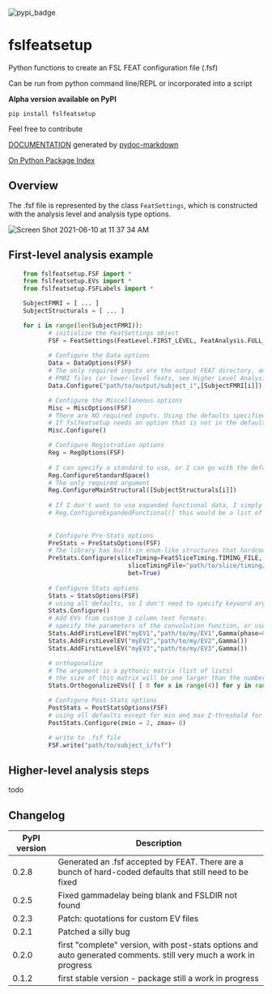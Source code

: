 ![pypi_badge](https://img.shields.io/pypi/v/fslfeatsetup?style=plastic)

# fslfeatsetup
 
Python functions to create an FSL FEAT configuration file (.fsf)

Can be run from python command line/REPL or incorporated into a script

**Alpha version available on PyPI**

```pip install fslfeatsetup```

Feel free to contribute

[DOCUMENTATION](build/docs/content/api-documentation.md) generated by [pydoc-markdown](https://github.com/NiklasRosenstein/pydoc-markdown)

[On Python Package Index](https://pypi.org/project/fslfeatsetup/)

## Overview

The .fsf file is represented by the class `FeatSettings`, which is constructed with the analysis level and analysis type options.

![Screen Shot 2021-06-10 at 11 37 34 AM](https://user-images.githubusercontent.com/34426450/121554571-4278c380-c9e0-11eb-8c9b-51b99588cad8.png)


## First-level analysis example
```python
    from fslfeatsetup.FSF import *
    from fslfeatsetup.EVs import *
    from fslfeatsetup.FSFLabels import *

    SubjectFMRI = [ ... ] 
    SubjectStructurals = [ ... ]

    for i in range(len(SubjectFMRI)):
           # initialize the FeatSettings object
           FSF = FeatSettings(FeatLevel.FIRST_LEVEL, FeatAnalysis.FULL_ANALYSIS)
           
           # Configure the Data options
           Data = DataOptions(FSF)
           # The only required inputs are the output FEAT directory, and the list of 
           # FMRI files (or lower-level feats, see Higher Level Analysis example
           Data.Configure("path/to/output/subject_i",[SubjectFMRI[i]])

           # Configure the Miscellaneous options
           Misc = MiscOptions(FSF)
           # There are NO required inputs. Using the defaults specified in my FSL installation. 
           # If fslfeatsetup needs an option that is not in the defaults, it will let you know 
           Misc.Configure()

           # Configure Registration options
           Reg = RegOptions(FSF)
           
           # I can specify a standard to use, or I can go with the default 2mm MNI152, as I am here
           Reg.ConfigureStandardSpace()
           # The only required argument 
           Reg.ConfigureMainStructural([SubjectStructurals[i]])
           
           # If I don't want to use expanded functional data, I simply don't configure it
           # Reg.ConfigureExpandedFunctional([ this would be a list of your expanded functional images ])
           
           
           # Configure Pre-Stats options
           PreStats = PreStatsOptions(FSF)
           # The library has built-in enum-like structures that hardcode the FEAT options
           PreStats.Configure(sliceTiming=FeatSliceTiming.TIMING_FILE,
                                 sliceTimingFile="path/to/slice/timing/file",
                                 bet=True)
                                 
           # Configure Stats options
           Stats = StatsOptions(FSF)
           # using all defaults, so I don't need to specify keyword arguments
           Stats.Configure()
           # Add EVs from custom 3 column text formats. 
           # specify the parameters of the convolution function, or use defaults:
           Stats.AddFirstLevelEV("myEV1","path/to/my/EV1",Gamma(phase=0, stdev=3, lag=6))
           Stats.AddFirstLevelEV("myEV2","path/to/my/EV2",Gamma())
           Stats.AddFirstLevelEV("myEV3","path/to/my/EV3",Gamma())

           # orthogonalize
           # The argument is a pythonic matrix (list of lists)
           # the size of this matrix will be one larger than the number of EVs
           Stats.OrthogonalizeEVs([ [ 0 for x in range(4)] for y in range(4)])

           # Configure Post-Stats options
           PostStats = PostStatsOptions(FSF)
           # using all defaults except for min and max Z-threshold for rendering
           PostStats.Configure(zmin = 2, zmax= 8)

           # write to .fsf file
           FSF.write("path/to/subject_i/fsf")

```

## Higher-level analysis steps

todo

## Changelog

|  PyPI version |  Description |
| ------ | ------ |
| 0.2.8  | Generated an .fsf accepted by FEAT. There are a bunch of hard-coded defaults that still need to be fixed |
| 0.2.5  | Fixed gammadelay being blank and FSLDIR not found |
| 0.2.3  | Patch: quotations for custom EV files |
| 0.2.1  | Patched a silly bug |
| 0.2.0  | first "complete" version, with post-stats options and auto generated comments. still very much a work in progress |
| 0.1.2  | first stable version - package still a work in progress |
